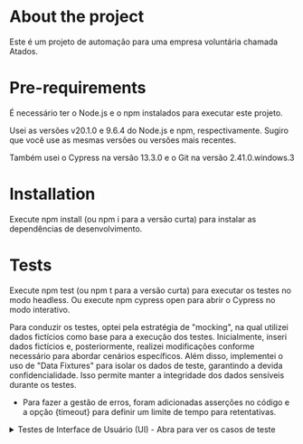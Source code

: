 # About the project
Este é um projeto de automação para uma empresa voluntária chamada Atados.

# Pre-requirements

É necessário ter o Node.js e o npm instalados para executar este projeto.

Usei as versões v20.1.0 e 9.6.4 do Node.js e npm, respectivamente. Sugiro que você use as mesmas versões ou versões mais recentes.

Também usei o Cypress na versão 13.3.0 e o Git na versão 2.41.0.windows.3

# Installation

Execute npm install (ou npm i para a versão curta) para instalar as dependências de desenvolvimento.

# Tests

Execute npm test (ou npm t para a versão curta) para executar os testes no modo headless.
Ou execute npm cypress open para abrir o Cypress no modo interativo.

Para conduzir os testes, optei pela estratégia de "mocking", na qual utilizei dados fictícios como base para a execução dos testes. Inicialmente, inseri dados fictícios e, posteriormente, realizei modificações conforme necessário para abordar cenários específicos.
Além disso, implementei o uso de "Data Fixtures" para isolar os dados de teste, garantindo a devida confidencialidade. Isso permite manter a integridade dos dados sensíveis durante os testes.

- Para fazer a gestão de erros, foram adicionadas asserções no código e a opção {timeout} para definir um limite de tempo para retentativas.

<details><summary>Testes de Interface de Usuário (UI) - Abra para ver os casos de teste</summary> 

**Caso 1: Login com "Continuar com Email"**
- **Descrição:** Este teste avalia a funcionalidade de login utilizando a opção "Continuar com Email".
- **Passos:**
  1. Abra a página de login.
  2. Insira um email válido.
  3. Insira a senha correta.
  4. Clique no botão "Entrar".
- **Expectativa:** O usuário deve conseguir fazer login com sucesso após inserir um email e senha válidos.

**Caso 2: Tentativa de Login com Senha Incorreta**
- **Descrição:** Este teste verifica como o sistema lida com tentativas de login com uma senha incorreta.
- **Passos:**
  1. Abra a página de login.
  2. Insira um email válido.
  3. Insira uma senha incorreta.
  4. Clique no botão "Entrar".
- **Expectativa:** O acesso não deve ser permitido, e uma mensagem de erro deve ser exibida informando que a senha está incorreta.

**Caso 3: Logout**
- **Descrição:** Este teste verifica se o usuário pode fazer logout com sucesso.
- **Passos:**
  1. Garanta que o usuário esteja logado.
  2. Clique na opção de logout no dropdown.
- **Expectativa:** O usuário deve ser deslogado e redirecionado para a página de login ou para uma página inicial de logout.

**Caso 4: Busca na Barra de Pesquisa**
- **Descrição:** Este teste avalia a funcionalidade de busca na barra de pesquisa após o usuário estar logado.
- **Passos:**
  1. Garanta que o usuário esteja logado.
  2. Digite um termo de busca na barra de pesquisa.
  3. Pressione a tecla "Enter".
- **Expectativa:** Os resultados da busca devem ser exibidos de acordo com o termo de busca inserido.
